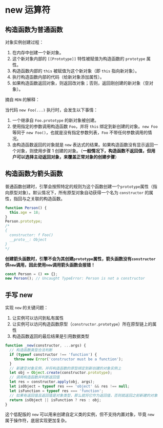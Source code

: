 # new 运算符

## 构造函数为普通函数

对象实例创建过程：

1. 在内存中创建一个新对象。
2. 这个新对象内部的 `[[Prototype]]` 特性被赋值为构造函数的 `prototype` 属性。
3. 构造函数内部的 `this` 被赋值为这个新对象（即 `this` 指向新对象）。
4. 执行构造函数内部的代码（给新对象添加属性）。
5. 如果构造函数返回对象，则返回改对象；否则，返回刚创建的新对象（空对象）。

摘自 `MDN` 的解释：

当代码 `new Foo(...)` 执行时，会发生以下事情：

1. 一个继承自 `Foo.prototype` 的新对象被创建。
2. 使用指定的参数调用构造函数 `Foo`，并将 `this` 绑定到新创建的对象。`new Foo` 等同于 `new Foo()`，也就是没有指定参数列表，`Foo` 不带任何参数调用的情况。
3. 由构造函数返回的对象就是 `new` 表达式的结果。如果构造函数没有显示返回一个对象，则使用步骤 1 创建的对象。（**一般情况下，构造函数不返回值，但用户可以选择主动返回对象，来覆盖正常对象的创建步骤**）



## 构造函数为箭头函数

普通函数创建时，引擎会按照特定的规则为这个函数创建一个`prototype`属性（指向原型对象）。默认情况下，所有原型对象自动获得一个名为 `constructor` 的属性，指回与之关联的构造函数。

```js
function Person() {
  this.age = 18;
}
Person.prototype;
/*
{
  constructor: f Foo()
  __proto__: Object
}
*/
```

**创建箭头函数时，引擎不会为其创建`prototype`属性，箭头函数没有`constructor`供`new`调用，因此使用`new`调用箭头函数会报错！**

```js
const Person = () => {};
new Person(); // Uncaught TypeError: Person is not a constructor
```



## 手写 new

实现 `new` 的关键问题：

1. 让实例可以访问到私有属性
2. 让实例可以访问构造函数原型（`constructor.prototype`）所在原型链上的属性
3. 构造函数返回的最后结果是引用数据类型

```js
function _new(constructor, ...args) {
  // 构造函数类型合法判断
  if (typeof constructor !== 'function') {
    throw new Error('constructor must be a function');
  }
  // 新建空对象实例，并将构造函数的原型绑定到新创建的对象实例上
  let obj = Object.create(constructor.prototype);
  // 调用构造函数并判断返回值
  let res = constructor.apply(obj, args);
  let isObject = typeof res === 'object' && res !== null;
  let isFunction = typeof res === 'function';
  // 如果有返回值且返回值是对象类型，那么就将它作为返回值，否则就返回之前新建的对象
  return isObject || isFunction ? res : obj;
}
```

这个低配版的 `new` 可以用来创建自定义类的实例，但不支持内置对象，毕竟 `new` 属于操作符，底层实现更加复杂。